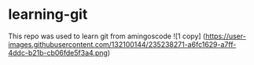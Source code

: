 # learning-git

This repo was used to learn git from amingoscode
![1 copy]
(https://user-images.githubusercontent.com/132100144/235238271-a6fc1629-a7ff-4ddc-b21b-cb06fde5f3a4.png)
